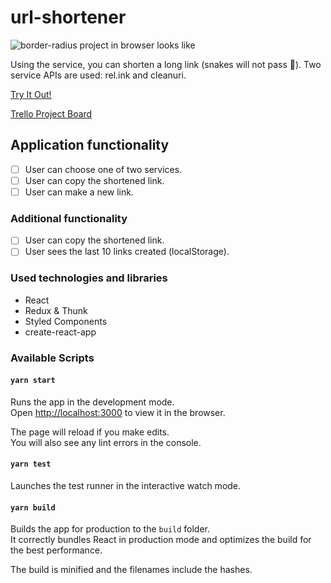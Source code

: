 # url-shortener

![border-radius project in browser looks like](https://i.imgur.com/2ptflPG.png)

Using the service, you can shorten a long link (snakes will not pass 🐍). Two service APIs are used: rel.ink and cleanuri.

[Try It Out!](https://url-shortener-react.herokuapp.com/)

[Trello Project Board](https://trello.com/c/v3MDp1pK)

## Application functionality

- [ ] User can choose one of two services.
- [ ] User can copy the shortened link.
- [ ] User can make a new link.

### Additional functionality

- [ ] User can copy the shortened link.
- [ ] User sees the last 10 links created (localStorage).

### Used technologies and libraries

- React
- Redux & Thunk
- Styled Components
- create-react-app

### Available Scripts

#### `yarn start`

Runs the app in the development mode.<br />
Open [http://localhost:3000](http://localhost:3000) to view it in the browser.

The page will reload if you make edits.<br />
You will also see any lint errors in the console.

#### `yarn test`

Launches the test runner in the interactive watch mode.<br />

#### `yarn build`

Builds the app for production to the `build` folder.<br />
It correctly bundles React in production mode and optimizes the build for the best performance.

The build is minified and the filenames include the hashes.<br />
